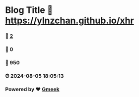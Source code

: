 # Blog Title :link: https://ylnzchan.github.io/xhr 
### :page_facing_up: [2](https://ylnzchan.github.io/xhr/tag.html) 
### :speech_balloon: 0 
### :hibiscus: 950 
### :alarm_clock: 2024-08-05 18:05:13 
### Powered by :heart: [Gmeek](https://github.com/Meekdai/Gmeek)
